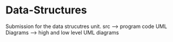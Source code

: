# Data-Structures
 
Submission for the data strucutres unit.
src --> program code
UML Diagrams --> high and low level UML diagrams

